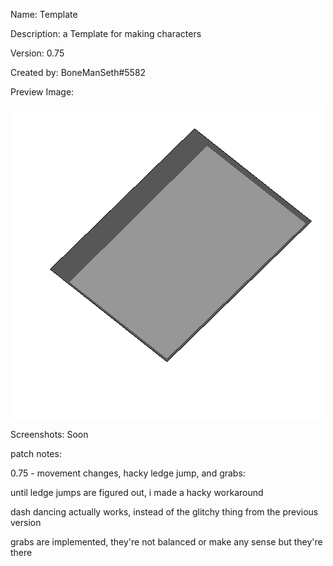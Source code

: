 Name: Template

Description: a Template for making characters

Version: 0.75

Created by: BoneManSeth#5582 

Preview Image:

![TemplatePreview](/Characters/Template%20(Beta)/library/sprites/Template/997-CSS/CHARACTER_FULL.png)

Screenshots:
Soon

patch notes:

0.75 - movement changes, hacky ledge jump, and grabs:

until ledge jumps are figured out, i made a hacky workaround

dash dancing actually works, instead of the glitchy thing from the previous version

grabs are implemented, they're not balanced or make any sense but they're there